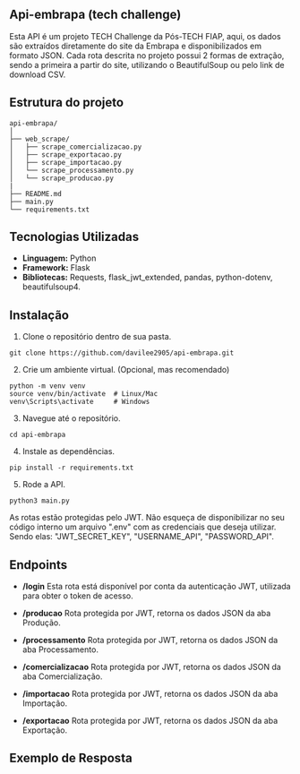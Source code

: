 ## Api-embrapa (tech challenge)
Esta API é um projeto TECH Challenge da Pós-TECH FIAP, aqui, os dados são extraídos diretamente do site da Embrapa e disponibilizados em formato JSON.
Cada rota descrita no projeto possui 2 formas de extração, sendo a primeira a partir do site, utilizando o BeautifulSoup ou pelo link de download CSV.

## Estrutura do projeto
```
api-embrapa/
│
├── web_scrape/                  
│   ├── scrape_comercializacao.py
│   ├── scrape_exportacao.py
│   ├── scrape_importacao.py
│   └── scrape_processamento.py
│   └── scrape_producao.py
|
├── README.md
├── main.py
└── requirements.txt
```

## Tecnologias Utilizadas ##

- **Linguagem:** Python
- **Framework:** Flask
- **Bibliotecas:** Requests, flask_jwt_extended, pandas, python-dotenv, beautifulsoup4.

## Instalação ##

1. Clone o repositório dentro de sua pasta.
```
git clone https://github.com/davilee2905/api-embrapa.git
```

2. Crie um ambiente virtual. (Opcional, mas recomendado)

```
python -m venv venv
source venv/bin/activate  # Linux/Mac
venv\Scripts\activate     # Windows
```

3. Navegue até o repositório.

```
cd api-embrapa
```

4. Instale as dependências.
```
pip install -r requirements.txt
```

5. Rode a API.
```
python3 main.py
```

As rotas estão protegidas pelo JWT.
Não esqueça de disponibilizar no seu código interno um arquivo ".env" com as credenciais que deseja utilizar.
Sendo elas: "JWT_SECRET_KEY", "USERNAME_API", "PASSWORD_API".

## Endpoints ##

- **/login**
Esta rota está disponível por conta da autenticação JWT, utilizada para obter o token de acesso.

- **/producao**
Rota protegida por JWT, retorna os dados JSON da aba Produção.

- **/processamento**
Rota protegida por JWT, retorna os dados JSON da aba Processamento.

- **/comercializacao**
Rota protegida por JWT, retorna os dados JSON da aba Comercialização.

- **/importacao**
Rota protegida por JWT, retorna os dados JSON da aba Importação.

- **/exportacao**
Rota protegida por JWT, retorna os dados JSON da aba Exportação.

## Exemplo de Resposta ##

```
```
